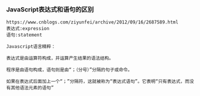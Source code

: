 ### JavaScript表达式和语句的区别

```
https://www.cnblogs.com/ziyunfei/archive/2012/09/16/2687589.html
表达式:expression
语句:statement
```



```
Javascript语言精粹：

表达式是由运算符构成，并运算产生结果的语法结构。

程序是由语句构成，语句则是由“；（分号）”分隔的句子或命令。

如果在表达式后面加上一个“；”分隔符，这就被称为“表达式语句”。它表明“只有表达式，而没有其他语法元素的语句”
```

